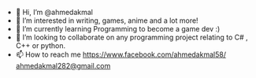 - 👋 Hi, I’m @ahmedakmal
- 👀 I’m interested in  writing, games, anime and a lot more! 
- 🌱 I’m currently learning Programming to become a game dev :)
- 💞️ I’m looking to collaborate on any programming project relating to C# , C++ or python.
- 📫 How to reach me
        https://www.facebook.com/ahmedakmal58/
        ahmedakmal282@gmail.com
